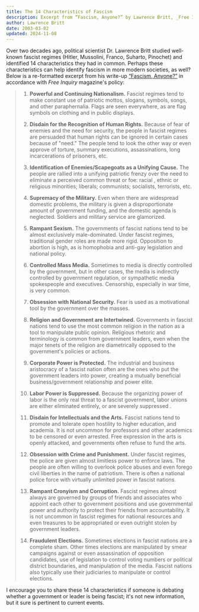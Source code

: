 ```yaml
---
title: The 14 Characteristics of Fascism
description: Excerpt from “Fascism, Anyone?” by Lawrence Britt, _Free Inquiry_ Spring 2003 (Volume 23, No. 2), Page 20
author: Lawrence Britt
date: 2003-03-02
updated: 2024-11-08
---
```


Over two decades ago, political scientist Dr. Lawrence Britt studied well-known fascist regimes (Hitler, Mussolini, Franco, Suharto, Pinochet) and identified 14 characteristics they had in common. Perhaps these characteristics can help identify fascism in more modern societies, as well? Below is a re-formatted excerpt from his write-up [“Fascism, Anyone?”](https://secularhumanism.org/2003/03/fascism-anyone/) in accordance with _Free Inquiry_ magazine's policy:

>1. **Powerful and Continuing Nationalism.**
>   Fascist regimes tend to make constant use of patriotic mottos, slogans, symbols, songs, and other paraphernalia. Flags are seen everywhere, as are flag symbols on clothing and in public displays.
>
>2. **Disdain for the Recognition of Human Rights.**
>   Because of fear of enemies and the need for security, the people in fascist regimes are persuaded that human rights can be ignored in certain cases because of "need." The people tend to look the other way or even approve of torture, summary executions, assassinations, long incarcerations of prisoners, etc.
>
>3. **Identification of Enemies/Scapegoats as a Unifying Cause.**
>   The people are rallied into a unifying patriotic frenzy over the need to eliminate a perceived common threat or foe: racial , ethnic or religious minorities; liberals; communists; socialists, terrorists, etc.
>
>4. **Supremacy of the Military.**
>   Even when there are widespread domestic problems, the military is given a disproportionate amount of government funding, and the domestic agenda is neglected. Soldiers and military service are glamorized.
>
>5. **Rampant Sexism.**
>   The governments of fascist nations tend to be almost exclusively male-dominated. Under fascist regimes, traditional gender roles are made more rigid. Opposition to abortion is high, as is homophobia and anti-gay legislation and national policy.
>
>6. **Controlled Mass Media.**
>   Sometimes to media is directly controlled by the government, but in other cases, the media is indirectly controlled by government regulation, or sympathetic media spokespeople and executives. Censorship, especially in war time, is very common.
>
>7. **Obsession with National Security.**
>   Fear is used as a motivational tool by the government over the masses.
>
>8. **Religion and Government are Intertwined.**
>   Governments in fascist nations tend to use the most common religion in the nation as a tool to manipulate public opinion. Religious rhetoric and terminology is common from government leaders, even when the major tenets of the religion are diametrically opposed to the government's policies or actions.
>
>9. **Corporate Power is Protected.**
>   The industrial and business aristocracy of a fascist nation often are the ones who put the government leaders into power, creating a mutually beneficial business/government relationship and power elite.
>
>10. **Labor Power is Suppressed.**
>    Because the organizing power of labor is the only real threat to a fascist government, labor unions are either eliminated entirely, or are severely suppressed .
>
>11. **Disdain for Intellectuals and the Arts.**
>    Fascist nations tend to promote and tolerate open hostility to higher education, and academia. It is not uncommon for professors and other academics to be censored or even arrested. Free expression in the arts is openly attacked, and governments often refuse to fund the arts.
>
>12. **Obsession with Crime and Punishment.**
>    Under fascist regimes, the police are given almost limitless power to enforce laws. The people are often willing to overlook police abuses and even forego civil liberties in the name of patriotism. There is often a national police force with virtually unlimited power in fascist nations.
>
>13. **Rampant Cronyism and Corruption.**
>    Fascist regimes almost always are governed by groups of friends and associates who appoint each other to government positions and use governmental power and authority to protect their friends from accountability. It is not uncommon in fascist regimes for national resources and even treasures to be appropriated or even outright stolen by government leaders.
>
>14. **Fraudulent Elections.**
>    Sometimes elections in fascist nations are a complete sham. Other times elections are manipulated by smear campaigns against or even assassination of opposition candidates, use of legislation to control voting numbers or political district boundaries, and manipulation of the media. Fascist nations also typically use their judiciaries to manipulate or control elections.

I encourage you to share these 14 characteristics if someone is debating whether a government or leader is being fascist; it's not new information, but it sure is pertinent to current events.
